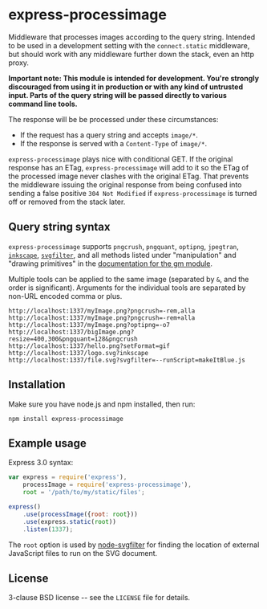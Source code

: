 express-processimage
====================

Middleware that processes images according to the query
string. Intended to be used in a development setting with the
`connect.static` middleware, but should work with any middleware
further down the stack, even an http proxy.

**Important note: This module is intended for development. You're
strongly discouraged from using it in production or with any kind of
untrusted input. Parts of the query string will be passed directly to
various command line tools.**

The response will be be processed under these circumstances:

* If the request has a query string and accepts `image/*`.
* If the response is served with a `Content-Type` of `image/*`.

`express-processimage` plays nice with conditional GET. If the
original response has an ETag, `express-processimage` will add to it
so the ETag of the processed image never clashes with the original
ETag. That prevents the middleware issuing the original response from
being confused into sending a false positive `304 Not Modified` if
`express-processimage` is turned off or removed from the stack later.


Query string syntax
-------------------

`express-processimage` supports `pngcrush`, `pngquant`, `optipng`,
`jpegtran`, <a
href="https://github.com/papandreou/node-inkscape">`inkscape`</a>, <a
href="https://github.com/papandreou/node-svgfilter">`svgfilter`</a>,
and all methods listed under "manipulation" and "drawing primitives"
in the <a href="https://github.com/aheckmann/gm#methods">documentation
for the gm module</a>.

Multiple tools can be applied to the same image (separated by `&`, and
the order is significant). Arguments for the individual tools are
separated by non-URL encoded comma or plus.

```
http://localhost:1337/myImage.png?pngcrush=-rem,alla
http://localhost:1337/myImage.png?pngcrush=-rem+alla
http://localhost:1337/myImage.png?optipng=-o7
http://localhost:1337/bigImage.png?resize=400,300&pngquant=128&pngcrush
http://localhost:1337/hello.png?setFormat=gif
http://localhost:1337/logo.svg?inkscape
http://localhost:1337/file.svg?svgfilter=--runScript=makeItBlue.js
```

Installation
------------

Make sure you have node.js and npm installed, then run:

    npm install express-processimage

Example usage
-------------

Express 3.0 syntax:

```javascript
var express = require('express'),
    processImage = require('express-processimage'),
    root = '/path/to/my/static/files';

express()
    .use(processImage({root: root}))
    .use(express.static(root))
    .listen(1337);
```

The `root` option is used by <a
href="https://github.com/papandreou/node-svgfilter">node-svgfilter</a>
for finding the location of external JavaScript files to run on the SVG document.

License
-------

3-clause BSD license -- see the `LICENSE` file for details.
